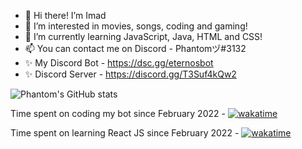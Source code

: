 - 👋 Hi there! I’m Imad
- 👀 I’m interested in movies, songs, coding and gaming!
- 🌱 I’m currently learning JavaScript, Java, HTML and CSS!
- 📫 You can contact me on Discord - Phantomヅ#3132
- ✨ My Discord Bot - https://dsc.gg/eternosbot
- ✨ Discord Server - https://discord.gg/T3Suf4kQw2




![Phantom's GitHub stats](https://github-readme-stats.vercel.app/api?username=PhantomImad&show_icons=true&theme=dark)  

Time spent on coding my bot since February 2022 - [![wakatime](https://wakatime.com/badge/user/573a84ac-bf89-445d-82d5-d18929cfcada/project/cb510310-a6e6-4792-b308-fadfdeb1bd23.svg)](https://wakatime.com/badge/user/573a84ac-bf89-445d-82d5-d18929cfcada/project/cb510310-a6e6-4792-b308-fadfdeb1bd23)

Time spent on learning React JS since February 2022 - [![wakatime](https://wakatime.com/badge/user/573a84ac-bf89-445d-82d5-d18929cfcada/project/972cda0b-5cd3-4696-b230-36937a8cbc76.svg)](https://wakatime.com/badge/user/573a84ac-bf89-445d-82d5-d18929cfcada/project/972cda0b-5cd3-4696-b230-36937a8cbc76)

